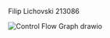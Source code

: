Filip Lichovski 213086

![Control Flow Graph drawio](https://github.com/Filiplico/SI_2023_lab2_213086/assets/117199127/7f902d24-5b7b-48d7-adf5-51751182441a)
